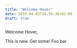 ```yaml
---
title: "Welcome Hover"
date: 2019-04-03T16:59:36+02:00
draft: true
---
```


Welcome Hover, 

This is new. Get some!
Foo bar
